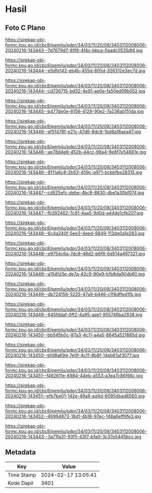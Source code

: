 # Hasil

## Foto C Plano

https://sirekap-obj-formc.kpu.go.id/cbc8/pemilu/pdpr/34/03/11/20/08/3403112008006-20240216-143443--7d7679d7-81f6-4f4c-bbca-0aadc0535df4.jpg

https://sirekap-obj-formc.kpu.go.id/cbc8/pemilu/pdpr/34/03/11/20/08/3403112008006-20240216-143444--e5dfe142-eb4b-455d-805d-326312e3ec7d.jpg

https://sirekap-obj-formc.kpu.go.id/cbc8/pemilu/pdpr/34/03/11/20/08/3403112008006-20240216-143444--cd736715-bd32-4e91-ae0e-fa50ed09b052.jpg

https://sirekap-obj-formc.kpu.go.id/cbc8/pemilu/pdpr/34/03/11/20/08/3403112008006-20240216-143445--b477de0e-6156-4129-90e2-7a236ab151da.jpg

https://sirekap-obj-formc.kpu.go.id/cbc8/pemilu/pdpr/34/03/11/20/08/3403112008006-20240216-143446--ef51478f-e21c-47d6-8dc8-1bd8a18aea47.jpg

https://sirekap-obj-formc.kpu.go.id/cbc8/pemilu/pdpr/34/03/11/20/08/3403112008006-20240216-143446--ae78d4e6-452b-44cc-98a4-9e8f7e54681e.jpg

https://sirekap-obj-formc.kpu.go.id/cbc8/pemilu/pdpr/34/03/11/20/08/3403112008006-20240216-143446--8111a6c8-2b53-459c-a971-bcbbfbe28315.jpg

https://sirekap-obj-formc.kpu.go.id/cbc8/pemilu/pdpr/34/03/11/20/08/3403112008006-20240216-143447--cd525efc-debe-4bc8-8830-dbe1a30bf074.jpg

https://sirekap-obj-formc.kpu.go.id/cbc8/pemilu/pdpr/34/03/11/20/08/3403112008006-20240216-143447--fb392462-7c91-4aa5-9d0d-a44de1cfb207.jpg

https://sirekap-obj-formc.kpu.go.id/cbc8/pemilu/pdpr/34/03/11/20/08/3403112008006-20240216-143448--6c4a240f-5ee3-4eed-9849-113de0a1e283.jpg

https://sirekap-obj-formc.kpu.go.id/cbc8/pemilu/pdpr/34/03/11/20/08/3403112008006-20240216-143448--e9754c6a-7dc9-48d2-b6f8-6d514a497321.jpg

https://sirekap-obj-formc.kpu.go.id/cbc8/pemilu/pdpr/34/03/11/20/08/3403112008006-20240216-143449--a154fd3e-de7a-42c9-90e9-b1b8da90db60.jpg

https://sirekap-obj-formc.kpu.go.id/cbc8/pemilu/pdpr/34/03/11/20/08/3403112008006-20240216-143449--db724156-5225-47a9-b446-c1f8dffed1fb.jpg

https://sirekap-obj-formc.kpu.go.id/cbc8/pemilu/pdpr/34/03/11/20/08/3403112008006-20240216-143449--645fddaf-0ff2-4a95-aae1-955746ba2838.jpg

https://sirekap-obj-formc.kpu.go.id/cbc8/pemilu/pdpr/34/03/11/20/08/3403112008006-20240216-143450--bb545b0c-87a3-4c11-a4a5-8645a521885d.jpg

https://sirekap-obj-formc.kpu.go.id/cbc8/pemilu/pdpr/34/03/11/20/08/3403112008006-20240216-143450--bfd8a69d-7e0f-4c11-8b8f-14eb61af3077.jpg

https://sirekap-obj-formc.kpu.go.id/cbc8/pemilu/pdpr/34/03/11/20/08/3403112008006-20240216-143451--f492611e-8984-44eb-a553-a3ea7c86f66c.jpg

https://sirekap-obj-formc.kpu.go.id/cbc8/pemilu/pdpr/34/03/11/20/08/3403112008006-20240216-143451--efb7be01-142e-49a9-ad4d-6095dbad8560.jpg

https://sirekap-obj-formc.kpu.go.id/cbc8/pemilu/pdpr/34/03/11/20/08/3403112008006-20240216-143452--46994873-18d1-4b18-97ec-148a6eff9fe3.jpg

https://sirekap-obj-formc.kpu.go.id/cbc8/pemilu/pdpr/34/03/11/20/08/3403112008006-20240216-143443--3a71fa31-93f5-43f7-b1a0-3c37e5445bcc.jpg


## Metadata

| Key        | Value               |
| ---------- | ------------------- |
| Time Stamp | 2024-02-17 13:05:41 |
| Kode Dapil | 3401                |



